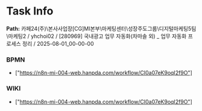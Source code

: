 # Task Info

**Path:** 카페24(주)\본사사업장\[CG]MI본부\마케팅센터\성장주도그룹\디지털마케팅5팀\마케팅2 / yhchoi02 / [280969] 국내광고 업무 자동화(차마솔 외) _ 업무 자동화 프로세스 정리 / 2025-08-01_00-00-00

### BPMN
- ["https://n8n-mi-004-web.hanpda.com/workflow/CI0a07eK9oqI2f9O"]

### WIKI
- ["https://n8n-mi-004-web.hanpda.com/workflow/CI0a07eK9oqI2f9O"]

